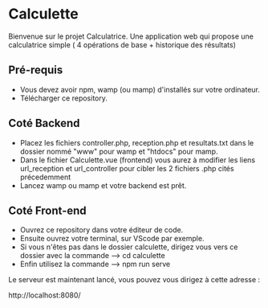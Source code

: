 # Calculette

Bienvenue sur le projet Calculatrice. Une application web qui propose une calculatrice simple ( 4 opérations de base + historique des résultats)

## Pré-requis

- Vous devez avoir npm, wamp (ou mamp) d'installés sur votre ordinateur.
- Télécharger ce repository.

## Coté Backend

- Placez les fichiers controller.php, reception.php et resultats.txt dans le dossier nommé "www" pour wamp et "htdocs" pour mamp.
- Dans le fichier Calculette.vue (frontend) vous aurez à modifier les liens url_reception et url_controller pour cibler les 2 fichiers .php cités précedemment
- Lancez wamp ou mamp et votre backend est prêt.

## Coté Front-end

- Ouvrez ce repository dans votre éditeur de code.
- Ensuite ouvrez votre terminal, sur VScode par exemple.
- Si vous n'êtes pas dans le dossier calculette, dirigez vous vers ce dossier avec la commande --> cd calculette
- Enfin utilisez la commande --> npm run serve

Le serveur est maintenant lancé, vous pouvez vous dirigez à cette adresse : 

http://localhost:8080/
